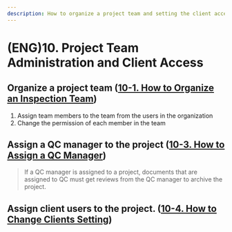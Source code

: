 ```yaml
---
description: How to organize a project team and setting the client access
---
```


# \(ENG\)10. Project Team Administration and Client Access

## Organize a project team \([10-1. How to Organize an Inspection Team](organize-audit-team.md)\)

1. Assign team members to the team from the users in the organization
2. Change the permission of each member in the team

## Assign a QC manager to the project \([10-3. How to Assign a QC Manager](2-2.-qc.md)\)

> If a QC manager is assigned to a project, documents that are assigned to QC must get reviews from the QC manager to archive the project.

## Assign client users to the project. \([10-4. How to Change Clients Setting](2-4..md)\)



